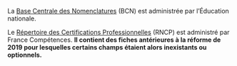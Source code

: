 La [Base Centrale des Nomenclatures](https://infocentre.pleiade.education.fr/bcn/) (BCN) est administrée par l’Éducation nationale.

Le [Répertoire des Certifications Professionnelles](https://www.francecompetences.fr/recherche-resultats/?types=certification&search=&pageType=certification&active=1) (RNCP) est administré par France Compétences. **Il contient des fiches antérieures à la réforme de 2019 pour lesquelles certains champs étaient alors inexistants ou optionnels.**
